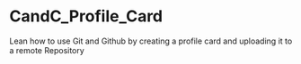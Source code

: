 # CandC_Profile_Card
Lean how to use Git and Github by creating a profile card and uploading it to a remote Repository
